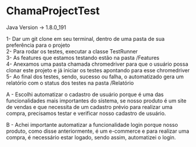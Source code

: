 # ChamaProjectTest

Java Version -> 1.8.0_191

1- Dar um git clone em seu terminal, dentro de uma pasta de sua preferência para o projeto <br>
2- Para rodar os testes, executar a classe TestRunner <br>
3- As features que estamos testando estão na pasta /Features <br>
4- Anexamos uma pasta chamada chromedriver para que o usuário possa clonar este projeto e já iniciar os testes apontando para esse chromedriver <br>
5- Ao final dos testes, sendo, sucesso ou falha, o automatizado gera um relatório com o status dos testes na pasta /Relatório <br>

A - Escolhi automatizar o cadastro de usuário porque é uma das funcionalidades mais importantes do sistema, se nosso produto é um site de vendas e que necessita de um cadastro prévio para realizar uma compra, precisamos testar e verificar nosso cadastro de usuário.

B - Achei importante automatizar a funcionalidade login porque nosso produto, como disse anteriormente, é um e-commerce e para realizar uma compra, é necessário estar logado, sendo assim, automatizei o login.
